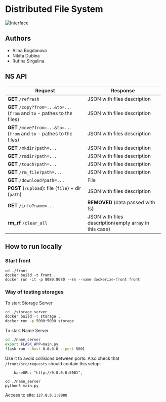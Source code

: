 # Distributed File System

![Interface](https://i.imgur.com/EByMnnR.png)

## Authors

-   Alina Bogdanova
-   Nikita Dubina
-   Rufina Sirgalina

## NS API

| Request                                                                 | Response                                              |
| ----------------------------------------------------------------------- | ----------------------------------------------------- |
| **GET** `/refresh`                                                      | JSON with files description                           |
| **GET** `/copy?from=...&to=...` (`from` and `to` - pathes to the files) | JSON with files description                           |
| **GET** `/move?from=...&to=...` (`from` and `to` - pathes to the files) | JSON with files description                           |
| **GET** `/mkdir?path=...`                                               | JSON with files description                           |
| **GET** `/rmdir?path=...`                                               | JSON with files description                           |
| **GET** `/touch?path=...`                                               | JSON with files description                           |
| **GET** `/rm_file?path=...`                                             | JSON with files description                           |
| **GET** `/download?path=...`                                            | File                                                  |
| **POST** (`/upload`): file (`file`) + dir (`path`)                      | JSON with files description                           |
| **GET** `/info?name=...`                                                | **REMOVED** (data passed with fs)                     |
| **rm_rf** `/clear_all`                                                  | JSON with files description(empty array in this case) |

## How to run locally

### Start front

```
cd ./front
docker build -t front .
docker run -it -p 8080:8080 --rm --name dockerize-front front
```

### Way of testing storages

To start Storage Server

```bash
cd ./storage_server
docker build -t storage .
docker run -p 5000:5000 storage
```

To start Name Server

```bash
cd ./name_server
export FLASK_APP=main.py
flask run --host 0.0.0.0 --port 5001
```

Use it to avoid collisions between ports. Also check that `/front/src/requests` should contain this setup:

```
	baseURL: "http://0.0.0.0:5001",
```

```
cd ./name_server
python3 main.py
```

Access to site: `127.0.0.1:8080`
